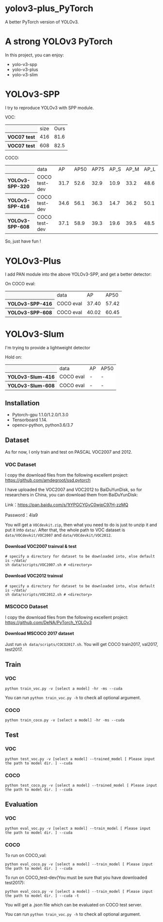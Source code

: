 # yolov3-plus_PyTorch
A better PyTorch version of YOLOv3. 
# A strong YOLOv3 PyTorch

In this project, you can enjoy: 
- yolo-v3-spp
- yolo-v3-plus
- yolo-v3-slim

# YOLOv3-SPP
I try to reproduce YOLOv3 with SPP module.

VOC:

<table><tbody>
<tr><th align="left" bgcolor=#f8f8f8> </th>     <td bgcolor=white> size </td> <td bgcolor=white> Ours </td></tr>
<tr><th align="left" bgcolor=#f8f8f8> VOC07 test</th> <td bgcolor=white> 416 </td> <td bgcolor=white> 81.6 </td></tr>
<tr><th align="left" bgcolor=#f8f8f8> VOC07 test</th> <td bgcolor=white> 608 </td> <td bgcolor=white> 82.5 </td></tr>
</table></tbody>

COCO:

<table><tbody>
<tr><th align="left" bgcolor=#f8f8f8> </th>     <td bgcolor=white> data </td><td bgcolor=white> AP </td><td bgcolor=white> AP50 </td><td bgcolor=white> AP75 </td><td bgcolor=white> AP_S </td><td bgcolor=white> AP_M </td><td bgcolor=white> AP_L </td></tr>

<tr><th align="left" bgcolor=#f8f8f8> YOLOv3-SPP-320</th><td bgcolor=white> COCO test-dev </td><td bgcolor=white> 31.7 </td><td bgcolor=white> 52.6 </td><td bgcolor=white> 32.9 </td><td bgcolor=white> 10.9 </td><td bgcolor=white> 33.2 </td><td bgcolor=white> 48.6 </td></tr>

<tr><th align="left" bgcolor=#f8f8f8> YOLOv3-SPP-416</th><td bgcolor=white> COCO test-dev </td><td bgcolor=white> 34.6 </td><td bgcolor=white> 56.1 </td><td bgcolor=white> 36.3 </td><td bgcolor=white> 14.7 </td><td bgcolor=white> 36.2 </td><td bgcolor=white> 50.1 </td></tr>

<tr><th align="left" bgcolor=#f8f8f8> YOLOv3-SPP-608</th><td bgcolor=white> COCO test-dev </td><td bgcolor=white> 37.1 </td><td bgcolor=white> 58.9 </td><td bgcolor=white> 39.3 </td><td bgcolor=white> 19.6 </td><td bgcolor=white> 39.5 </td><td bgcolor=white> 48.5 </td></tr>
</table></tbody>

So, just have fun !

# YOLOv3-Plus
I add PAN module into the above YOLOv3-SPP, and get a better detector:

On COCO eval:

<table><tbody>
<tr><th align="left" bgcolor=#f8f8f8> </th>     <td bgcolor=white> data </td><td bgcolor=white> AP </td><td bgcolor=white> AP50 </td></tr>

<tr><th align="left" bgcolor=#f8f8f8> YOLOv3-SPP-416</th><td bgcolor=white> COCO eval </td><td bgcolor=white> 37.40 </td><td bgcolor=white> 57.42 </td></tr>

<tr><th align="left" bgcolor=#f8f8f8> YOLOv3-SPP-608</th><td bgcolor=white> COCO eval </td><td bgcolor=white> 40.02 </td><td bgcolor=white> 60.45 </td></tr>
</table></tbody>


# YOLOv3-Slum
I'm trying to provide a lightweight detector

Hold on:

<table><tbody>
<tr><th align="left" bgcolor=#f8f8f8> </th>     <td bgcolor=white> data </td><td bgcolor=white> AP </td><td bgcolor=white> AP50 </td></tr>

<tr><th align="left" bgcolor=#f8f8f8> YOLOv3-Slum-416</th><td bgcolor=white> COCO eval </td><td bgcolor=white> - </td><td bgcolor=white> - </td></tr>

<tr><th align="left" bgcolor=#f8f8f8> YOLOv3-Slum-608</th><td bgcolor=white> COCO eval </td><td bgcolor=white> - </td><td bgcolor=white> - </td></tr>
</table></tbody>

</table></tbody>

## Installation
- Pytorch-gpu 1.1.0/1.2.0/1.3.0
- Tensorboard 1.14.
- opencv-python, python3.6/3.7

## Dataset
As for now, I only train and test on PASCAL VOC2007 and 2012. 

### VOC Dataset
I copy the download files from the following excellent project:
https://github.com/amdegroot/ssd.pytorch

I have uploaded the VOC2007 and VOC2012 to BaiDuYunDisk, so for researchers in China, you can download them from BaiDuYunDisk:

Link：https://pan.baidu.com/s/1tYPGCYGyC0wjpC97H-zzMQ 

Password：4la9

You will get a ```VOCdevkit.zip```, then what you need to do is just to unzip it and put it into ```data/```. After that, the whole path to VOC dataset is ```data/VOCdevkit/VOC2007``` and ```data/VOCdevkit/VOC2012```.

#### Download VOC2007 trainval & test

```Shell
# specify a directory for dataset to be downloaded into, else default is ~/data/
sh data/scripts/VOC2007.sh # <directory>
```

#### Download VOC2012 trainval
```Shell
# specify a directory for dataset to be downloaded into, else default is ~/data/
sh data/scripts/VOC2012.sh # <directory>
```

### MSCOCO Dataset
I copy the download files from the following excellent project:
https://github.com/DeNA/PyTorch_YOLOv3

#### Download MSCOCO 2017 dataset
Just run ```sh data/scripts/COCO2017.sh```. You will get COCO train2017, val2017, test2017.


## Train
### VOC
```Shell
python train_voc.py -v [select a model] -hr -ms --cuda
```

You can run ```python train_voc.py -h``` to check all optional argument.

### COCO
```Shell
python train_coco.py -v [select a model] -hr -ms --cuda
```


## Test
### VOC
```Shell
python test_voc.py -v [select a model] --trained_model [ Please input the path to model dir. ] --cuda
```

### COCO
```Shell
python test_coco.py -v [select a model] --trained_model [ Please input the path to model dir. ] --cuda
```


## Evaluation
### VOC
```Shell
python eval_voc.py -v [select a model] --train_model [ Please input the path to model dir. ] --cuda
```

### COCO
To run on COCO_val:
```Shell
python eval_coco.py -v [select a model] --train_model [ Please input the path to model dir. ] --cuda
```

To run on COCO_test-dev(You must be sure that you have downloaded test2017):
```Shell
python eval_coco.py -v [select a model] --train_model [ Please input the path to model dir. ] --cuda -t
```
You will get a .json file which can be evaluated on COCO test server.

You can run ```python train_voc.py -h``` to check all optional argument.

